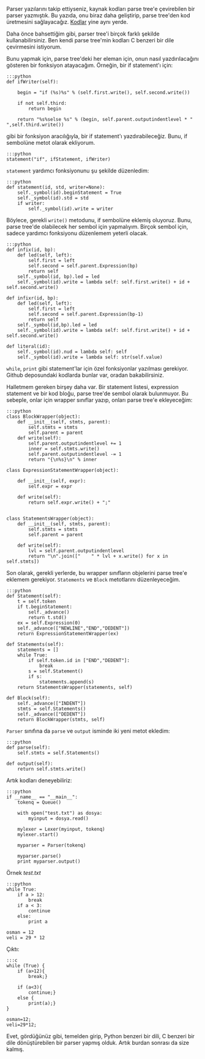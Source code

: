 <!-- 
.. description: Python benzeri syntax'dan C benzeri syntax'a kod dönüştüren Parser'ı bitiriyoruz.
.. date: 2013/10/18 19:45:33
.. title: Parser - Kod Dönüştürme
.. slug: parser-kod-donusturme
-->

Parser yazılarını takip ettiyseniz, kaynak kodları parse tree'e çevirebilen bir parser yazmıştık. Bu yazıda, onu biraz daha
geliştirip, parse tree'den kod üretmesini sağlayacağız. [Kodlar](https://github.com/yasar11732/Lexer-Parser/) yine aynı yerde.

Daha önce bahsettiğim gibi, parser tree'i birçok farklı şekilde kullanabilirsiniz. Ben kendi parse tree'min kodları C benzeri bir
dile çevirmesini istiyorum. <!-- TEASER_END -->

Bunu yapmak için, parse tree'deki her eleman için, onun nasıl yazdırılacağını gösteren bir fonksiyon atayacağım. Örneğin,
bir if statement'ı için:
		
	:::python
	def ifWriter(self):
		
		begin = "if (%s)%s" % (self.first.write(), self.second.write())
		
		if not self.third:
			return begin
		
		return "%s%selse %s" % (begin, self.parent.outputindentlevel * "    ",self.third.write())
		
gibi bir fonksiyon aracılığıyla, bir if statement'ı yazdırabileceğiz. Bunu, if sembolüne metot olarak ekliyorum.

	:::python
	statement("if", ifStatement, ifWriter)
	
`statement` yardımcı fonksiyonunu şu şekilde düzenledim:

	:::python
	def statement(id, std, writer=None):
		self._symbol(id).beginStatement = True
		self._symbol(id).std = std
		if writer:
			self._symbol(id).write = writer
			
Böylece, gerekli `write()` metodunu, if sembolüne eklemiş oluyoruz. Bunu, parse tree'de olabilecek her sembol için yapmalıyım.
Birçok sembol için, sadece yardımcı fonksiyonu düzenlemem yeterli olacak.

	:::python
	def infix(id, bp):
		def led(self, left):
			self.first = left
			self.second = self.parent.Expression(bp)
			return self
		self._symbol(id, bp).led = led
		self._symbol(id).write = lambda self: self.first.write() + id + self.second.write()
		
	def infixr(id, bp):
		def led(self, left):
			self.first = left
			self.second = self.parent.Expression(bp-1)
			return self
		self._symbol(id,bp).led = led
		self._symbol(id).write = lambda self: self.first.write() + id + self.second.write()
		
	def literal(id):
		self._symbol(id).nud = lambda self: self
		self._symbol(id).write = lambda self: str(self.value)
		
`while`, `print` gibi statement'lar için özel fonksiyonlar yazılması gerekiyor. Github deposundaki kodlarda bunlar var, oradan
bakabilirsiniz.

Halletmem gereken birşey daha var. Bir statement listesi, expression statement ve bir kod bloğu, parse tree'de sembol olarak
bulunmuyor. Bu sebeple, onlar için wrapper sınıflar yazıp, onları parse tree'e ekleyeceğim:


	:::python
	class BlockWrapper(object):
		def __init__(self, stmts, parent):
			self.stmts = stmts
			self.parent = parent
		def write(self):
			self.parent.outputindentlevel += 1
			inner = self.stmts.write()
			self.parent.outputindentlevel -= 1
			return "{\n%s}\n" % inner
			
	class ExpressionStatementWrapper(object):
		
		def __init__(self, expr):
			self.expr = expr
			
		def write(self):
			return self.expr.write() + ";"
			
			
	class StatementsWrapper(object):
		def __init__(self, stmts, parent):
			self.stmts = stmts
			self.parent = parent
			
		def write(self):
			lvl = self.parent.outputindentlevel
			return "\n".join(["    " * lvl + x.write() for x in self.stmts])
			
Son olarak, gerekli yerlerde, bu wrapper sınıfların objelerini parse tree'e eklemem gerekiyor. `Statements` ve `Block` metotlarını
düzenleyeceğim.

	:::python
    def Statement(self):
        t = self.token
        if t.beginStatement:
            self._advance()
            return t.std()
        ex = self.Expression(0)
        self._advance(["NEWLINE","END","DEDENT"])
        return ExpressionStatementWrapper(ex)
        
    def Statements(self):
        statements = []
        while True:
            if self.token.id in ["END","DEDENT"]:
                break
            s = self.Statement()
            if s:
                statements.append(s)
        return StatementsWrapper(statements, self)
		
	def Block(self):
        self._advance(["INDENT"])
        stmts = self.Statements()
        self._advance(["DEDENT"])
        return BlockWrapper(stmts, self)

`Parser` sınıfına da `parse` ve `output` isminde iki yeni metot ekledim:

	:::python
    def parse(self):
        self.stmts = self.Statements()
        
    def output(self):
        return self.stmts.write()
		
Artık kodları deneyebiliriz:

	:::python
	if __name__ == "__main__":
		tokenq = Queue()
		
		with open("test.txt") as dosya:
			myinput = dosya.read()
		
		mylexer = Lexer(myinput, tokenq)
		mylexer.start()

		myparser = Parser(tokenq)
		
		myparser.parse()
		print myparser.output()
		
Örnek *test.txt*

	:::python
	while True:
		if a > 12:
			break
		if a < 3:
			continue
		else:
			print a

	osman = 12
	veli = 29 * 12

Çıktı:
	
	:::c
	while (True) {
		if (a>12){
			break;}

		if (a<3){
			continue;}
		else {
			print(a);}
	}

	osman=12;
	veli=29*12;

Evet, gördüğünüz gibi, temelden girip, Python benzeri bir dili, C benzeri bir dile dönüştürebilen bir parser yapmış olduk. Artık burdan
sonrası da size kalmış.